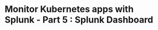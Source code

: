 Monitor Kubernetes apps with Splunk - Part 5 : Splunk Dashboard
================================================================
